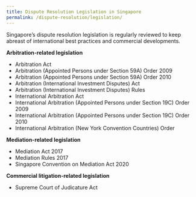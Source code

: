 ```yaml
---
title: Dispute Resolution Legislation in Singapore
permalink: /dispute-resolution/legislation/
---
```


Singapore’s dispute resolution legislation is regularly reviewed to keep abreast of international best practices and commercial developments. 

**Arbitration-related legislation**

-   Arbitration Act
-   Arbitration (Appointed Persons under Section 59A) Order 2009
-   Arbitration (Appointed Persons under Section 59A) Order 2010
-   Arbitration (International Investment Disputes) Act
-   Arbitration (International Investment Disputes) Rules
-   International Arbitration Act
-   International Arbitration (Appointed Persons under Section 19C) Order 2009
-   International Arbitration (Appointed Persons under Section 19C) Order 2010
-   International Arbitration (New York Convention Countries) Order

**Mediation-related legislation**

 - Mediation Act 2017
 - Mediation Rules 2017
 - Singapore Convention on Mediation Act 2020

**Commercial litigation-related legislation**

- Supreme Court of Judicature Act

